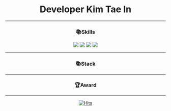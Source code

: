 <h1 align="center"> Developer Kim Tae In</h1>

- - -

<h3 align="center">📚Skills</h3>
<div align=center>
	<img src="https://img.shields.io/badge/Python-3776AB?style=for-the-badge&logo=Python&logoColor=white">
	<img src="https://img.shields.io/badge/Java-007396?style=for-the-badge&logo=Java&logoColor=white">
	<img src="https://img.shields.io/badge/mysql-4479A1?style=for-the-badge&logo=mysql&logoColor=#4479A1">
	<img src="https://img.shields.io/badge/springboot-6DB33F?style=for-the-badge&logo=springboot&logoColor=#6DB33F">
</div>

- - -

<h3 align="center">📚Stack</h3>
<div align=center>
</div>

- - -

<h3 align="center">🏆Award</h3>
<div align=center>
</div>

- - -

<div align=center>
	
  [![Hits](https://hits.seeyoufarm.com/api/count/incr/badge.svg?url=https%3A%2F%2Fgithub.com%2Fzzsza)](https://hits.seeyoufarm.com) 
	
  </div>

<!--
**Intae0099/Intae0099** is a ✨ _special_ ✨ repository because its `README.md` (this file) appears on your GitHub profile.

Here are some ideas to get you started:

- 🔭 I’m currently working on ...
- 🌱 I’m currently learning ...
- 👯 I’m looking to collaborate on ...
- 🤔 I’m looking for help with ...
- 💬 Ask me about ...
- 📫 How to reach me: ...
- 😄 Pronouns: ...
- ⚡ Fun fact: ...
-->

